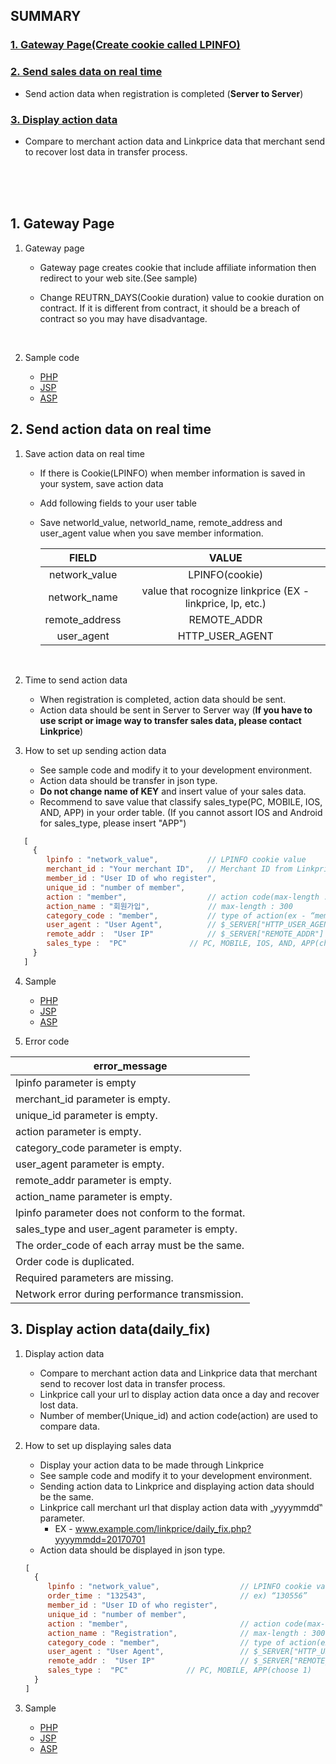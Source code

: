 ## SUMMARY

### [1. Gateway Page(Create cookie called LPINFO)](#landing-page)

### [2. Send sales data on real time](#send-data)

*   Send action data when registration is completed (**Server to Server**)

### [3. Display action data](#daily-fix)

*   Compare to merchant action data and Linkprice data that merchant send to recover
    lost data in transfer process.

<br />
<br />
<br />



## <a name="landing-page"></a>1. Gateway Page

1.  Gateway page

    *   Gateway page creates cookie that include affiliate information then redirect to your
        web site.(See sample)

    *   Change REUTRN_DAYS(Cookie duration) value to cookie duration on contract. If it is
        different from contract, it should be a breach of contract so you may have
        disadvantage.

        ​

2.  Sample code

    *   [PHP](https://github.com/linkprice/MerchantSetup/blob/master/CPA/PHP/lpfront.php)
    *   [JSP](https://github.com/linkprice/MerchantSetup/blob/master/CPA/PHP/lpfront.jsp)
    *   [ASP](https://github.com/linkprice/MerchantSetup/blob/master/CPA/PHP/lpfront.asp)



## <a name="send-data"></a>2. Send action data on real time

1. Save action data on real time

    *   If there is Cookie(LPINFO) when member information is saved in your system, save
        action data 

    *   Add following fields to your user table

    *   Save networld_value, networld_name, remote_address and user_agent value when you
        save member information.

        |     FIELD      |                  VALUE                   |
        | :------------: | :--------------------------------------: |
        | network_value  |              LPINFO(cookie)              |
        |  network_name  | value that rocognize linkprice (EX - linkprice, lp, etc.) |
        | remote_address |               REMOTE_ADDR                |
        |   user_agent   |             HTTP_USER_AGENT              |

    ​

2. Time to send action data

    *   When registration is completed, action data should be sent.
    *   Action data should be sent in Server to Server way (**If you have to use script or image way to transfer sales data, please contact Linkprice**)

3. How to set up sending action data

    *   See sample code and modify it to your development environment.
    *   Action data should be transfer in json type.
    *   **Do not change name of KEY** and insert value of your sales data.
    *   Recommend to save value that classify sales_type(PC, MOBILE, IOS, AND, APP) in your order table. (If you cannot assort IOS and Android for sales_type, please insert "APP") 

```javascript
   [
     {
        lpinfo : "network_value",           // LPINFO cookie value
        merchant_id : "Your merchant ID",   // Merchant ID from Linkprice
        member_id : "User ID of who register",	        
        unique_id : "number of member",		        
        action : "member",                  // action code(max-length : 100)
        action_name : "회원가입",             // max-length : 300
        category_code : "member",           // type of action(ex - “member”, “apply”)
        user_agent : "User Agent",          // $_SERVER["HTTP_USER_AGENT"]
        remote_addr :  "User IP"            // $_SERVER["REMOTE_ADDR"]
        sales_type :  "PC"				// PC, MOBILE, IOS, AND, APP(choose 1)          
     }
   ]
```



4.  Sample
    *   [PHP](https://github.com/linkprice/MerchantSetup/blob/master/CPA/PHP/index.php)
    *   [JSP](https://github.com/linkprice/MerchantSetup/blob/master/CPA/JSP/index.jsp)
    *   [ASP](https://github.com/linkprice/MerchantSetup/blob/master/CPA/ASP/index.asp)

5. Error code

| error_message                                    |
| ------------------------------------------------ |
| lpinfo parameter is empty                        |
| merchant_id parameter is empty.                  |
| unique_id parameter is empty.                   |
| action parameter is empty.                 |
| category_code parameter is empty.                |
| user_agent parameter is empty.                   |
| remote_addr parameter is empty.                  |
| action_name parameter is empty.                 |
| lpinfo parameter does not conform to the format. |
| sales_type and user_agent parameter is empty.    |
| The order_code of each array must be the same.   |
| Order code is duplicated.                        |
| Required parameters are missing.                 |
| Network error during performance transmission.   |


## <a name="daily-fix"></a>3. Display action data(daily_fix)

1.  Display action data

    *   Compare to merchant action data and Linkprice data that merchant send to
        recover lost data in transfer process.
    *   Linkprice call your url to display action data once a day and recover lost data.
    *   Number of member(Unique_id) and action code(action) are used to compare data.

2. How to set up displaying sales data

    *   Display your action data to be made through Linkprice
    *   See sample code and modify it to your development environment.
    *   Sending action data to Linkprice and displaying action data should be the same.
    *   Linkprice call merchant url that display action data with „yyyymmdd‟ parameter.
        *   EX -  www.example.com/linkprice/daily_fix.php?yyyymmdd=20170701
    *   Action data should be displayed in json type.

    ```javascript
    [
      {
         lpinfo : "network_value",                  // LPINFO cookie value
         order_time : "132543",                     // ex) “130556”
         member_id : "User ID of who register",	        
         unique_id : "number of member",		
         action : "member",                         // action code(max-length : 100)
         action_name : "Registration",              // max-length : 300
         category_code : "member",                  // type of action(ex – “member”, “apply”)
         user_agent : "User Agent",                 // $_SERVER["HTTP_USER_AGENT"]
         remote_addr :  "User IP"                   // $_SERVER["REMOTE_ADDR"]
         sales_type :  "PC"				// PC, MOBILE, APP(choose 1)       
      }
    ]
    ```

    

3.  Sample

    *   [PHP](https://github.com/linkprice/MerchantSetup/blob/master/CPA/PHP/daily_fix.php)
    *   [JSP](https://github.com/linkprice/MerchantSetup/blob/master/CPA/JSP/daily_fix.jsp)
    *   [ASP](https://github.com/linkprice/MerchantSetup/blob/master/CPA/JSP/daily_fix.asp)

    ​

